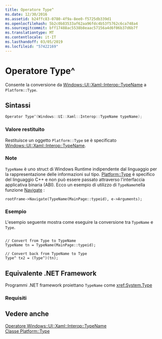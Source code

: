 ```yaml
---
title: Operatore Type^
ms.date: 12/30/2016
ms.assetid: b24ffc83-0780-4f9a-8ee0-f5725db339d1
ms.openlocfilehash: 5b2c0b83533af62aa96fdc4b53f5762c6ca748a4
ms.sourcegitcommit: bff17488ac5538b8eaac57156a4d6f06b37d6b7f
ms.translationtype: MT
ms.contentlocale: it-IT
ms.lasthandoff: 03/05/2019
ms.locfileid: "57422169"
---
```

# <a name="operator-type"></a>Operatore Type^

Consente la conversione da [Windows::UI::Xaml::Interop::TypeName](/uwp/api/windows.ui.xaml.interop.typename) a `Platform::Type`.

## <a name="syntax"></a>Sintassi

```cpp
Operator Type^(Windows::UI::Xaml::Interop::TypeName typeName);
```

### <a name="return-value"></a>Valore restituito

Restituisce un oggetto `Platform::Type` se è specificato [Windows::UI::Xaml::Interop::TypeName](/uwp/api/windows.ui.xaml.interop.typename).

### <a name="remarks"></a>Note

`TypeName` è uno struct di Windows Runtime indipendente dal linguaggio per la rappresentazione delle informazioni sul tipo. [Platform::Type](../cppcx/platform-type-class.md) è specifico del linguaggio C++ e non può essere passato attraverso l'interfaccia applicativa binaria (ABI). Ecco un esempio di utilizzo di `TypeName`nella funzione [Navigate](/uwp/api/windows.ui.xaml.controls.frame.navigate) :

```
rootFrame->Navigate(TypeName(MainPage::typeid), e->Arguments);
```

### <a name="example"></a>Esempio

L'esempio seguente mostra come eseguire la conversione tra `TypeName` e `Type`.

```

// Convert from Type to TypeName
TypeName tn = TypeName(MainPage::typeid);

// Convert back from TypeName to Type
Type^ tx2 = (Type^)(tn);
```

## <a name="net-framework-equivalent"></a>Equivalente .NET Framework

Programmi .NET framework proiettano `TypeName` come <xref:System.Type>

### <a name="requirements"></a>Requisiti

## <a name="see-also"></a>Vedere anche

[Operatore Windows::UI::Xaml::Interop::TypeName](../cppcx/operator-windows-ui-xaml-interop-typename.md)<br/>
[Classe Platform::Type](../cppcx/platform-type-class.md)